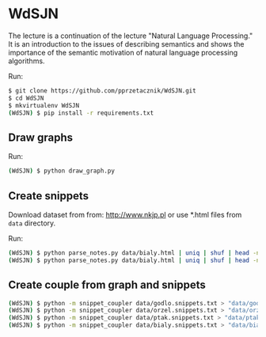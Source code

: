 WdSJN
================

The lecture is a continuation of the lecture "Natural Language Processing." It is an introduction to the issues of describing semantics and shows the importance of the semantic motivation of natural language processing algorithms.

Run:
```Bash
$ git clone https://github.com/pprzetacznik/WdSJN.git
$ cd WdSJN
$ mkvirtualenv WdSJN
(WdSJN) $ pip install -r requirements.txt
```

## Draw graphs

Run:
```Bash
(WdSJN) $ python draw_graph.py
```

## Create snippets

Download dataset from from: http://www.nkjp.pl or use \*.html files from `data` directory.

Run:
```Bash
(WdSJN) $ python parse_notes.py data/bialy.html | uniq | shuf | head -n 100
(WdSJN) $ python parse_notes.py data/bialy.html | uniq | shuf | head -n 100 > data/bialy.snippets.txt
```

## Create couple from graph and snippets

```Bash
(WdSJN) $ python -m snippet_coupler data/godlo.snippets.txt > "data/godlo.coupled.txt"
(WdSJN) $ python -m snippet_coupler data/orzel.snippets.txt > "data/orzel.coupled.txt"
(WdSJN) $ python -m snippet_coupler data/ptak.snippets.txt > "data/ptak.coupled.txt"
(WdSJN) $ python -m snippet_coupler data/bialy.snippets.txt > "data/bialy.coupled.txt"
```
